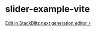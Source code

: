 # slider-example-vite

[Edit in StackBlitz next generation editor ⚡️](https://stackblitz.com/~/github.com/andrewpomeroy/slider-example-vite)